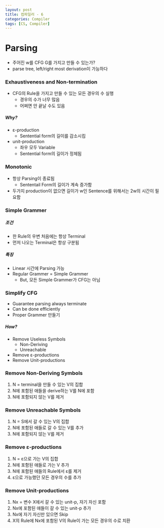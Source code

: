 ```yaml
---
layout: post
title: 컴파일러 - 6
categories: Compiler
tags: [CS, Compiler]
---
```


# Parsing

- 주어진 w를 CFG G를 가지고 만들 수 있는가?
- parse tree, left/right most derivation이 가능하다

### Exhaustiveness and Non-termination

- CFG의 Rule을 가지고 만들 수 있는 모든 경우의 수 실행
  - 경우의 수가 너무 많음
  - 어쩌면 안 끝날 수도 있음

##### Why?

- ε-production
  - Sentential form의 길이를 감소시킴
- unit-production
  - 좌우 모두 Variable
  - Sentential form의 길이가 정체됨

### Monotonic

- 항상 Parsing이 종료됨
  - Sententail Form의 길이가 계속 증가함
- 두가지 production이 없으면 길이가 w인 Sentence를 위해서는 2w의 시간이 필요함

### Simple Grammer

##### 조건

- 한 Rule의 우변 처음에는 항상 Terminal
- 먼저 나오는 Terminal은 항상 구분됨

##### 특징

- Linear 시간에 Parsing 가능
- Regular Grammer = Simple Grammer
  - But, 모든 Simple Grammer가 CFG는 아님

### Simplify CFG

- Guarantee parsing always terminate
- Can be done efficiently
- Proper Grammer 만들기

##### How?

- Remove Useless Symbols
  - Non-Deriving
  - Unreachable
- Remove ε-productions
- Remove Unit-productions

### Remove Non-Deriving Symbols

1. N = terminal을 만들 수 있는 V의 집합
2. N에 포함된 애들을 derive하는 V를 N에 포함
3. N에 포함되지 않는 V를 제거

### Remove Unreachable Symbols

1. N = S에서 갈 수 있는 V의 집합
2. N에 포함된 애들로 갈 수 있는 V를 추가
3. N에 포함되지 않는 V를 제거

### Remove ε-productions

1. N = ε으로 가는 V의 집합
2. N에 포함된 애들로 가는 V 추가
3. N에 포함된 애들의 Rule에서 ε를 제거
4. ε으로 가능했던 모든 경우의 수를 추가

### Remove Unit-productions

1. Nx = 변수 X에서 갈 수 있는 unit-p, 자기 자신 포함
2. Nx에 포함된 애들이 갈 수 있는 unit-p 추가
3. Nx에 자기 자신만 있으면 Skip
4. X의 Rule에 Nx에 포함된 V의 Rule이 가는 모든 경우의 수로 치환

